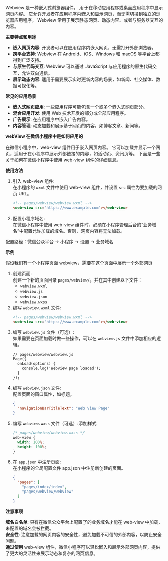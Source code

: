 


Webview 是一种嵌入式浏览器组件，
用于在移动应用程序或桌面应用程序中显示网页内容。
它允许开发者在应用程序内嵌入和显示网页，而无需切换到独立的浏览器应用程序。
Webview 常用于展示静态网页、动态内容、或者与服务器交互的内容。

**主要特点和用途**
- **嵌入网页内容**: 开发者可以在应用程序内嵌入网页，无需打开外部浏览器。
- **跨平台支持**: Webview 在 Android、iOS、Windows 和 macOS 等平台上都得到广泛支持。
- **与原生代码交互**: Webview 可以通过 JavaScript 与应用程序的原生代码交互，允许双向通信。
- **展示动态内容**: 适用于需要展示实时更新内容的场景，如新闻、社交媒体、数据可视化等。

**常见的应用场景**
- **嵌入式网页应用**: 一些应用程序可能包含一个或多个嵌入式网页部分。
- **混合应用开发**: 使用 Web 技术开发的部分或全部应用程序。
- **广告展示**: 在应用程序中嵌入广告内容。
- **内容管理**: 动态加载和展示基于网页的内容，如博客文章、新闻等。

**webView 在微信小程序中是如何应用的**

在微信小程序中，web-view 组件用于嵌入网页内容。
它可以加载并显示一个网页，适用于在小程序中展示外部链接的内容，如活动页、资讯页等。
下面是一些关于如何在微信小程序中使用 web-view 组件的详细信息。

**使用方法**

1. 引入 web-view 组件:  
    在小程序的 `wxml` 文件中使用 web-view 组件，并设置 `src` 属性为要加载的网页 URL。
    ```html
    <!-- pages/webview/webview.wxml -->
    <web-view src="https://www.example.com"></web-view>
    ```
2. 配置小程序域名:  
    在微信小程序中使用 web-view 组件时，必须在小程序管理后台的“业务域名”中配置允许加载的域名。否则，网页内容将无法加载。

配置路径：微信公众平台 -> 小程序 -> 设置 -> 业务域名

**示例**

假设我们有一个小程序页面 webview，需要在这个页面中展示一个外部网页

1. 创建页面:  
   创建一个新的页面目录 `pages/webview/`，并在其中创建以下文件：
   - `webview.wxml`
   - `webview.js`
   - `webview.json`
   - `webview.wxss`
2. 编写 `webview.wxml` 文件:
    ```html
    <!-- pages/webview/webview.wxml -->
    <web-view src="https://www.example.com"></web-view>
    ```
3. 编写 `webview.js` 文件（可选）:  
   如果需要在页面加载时做一些操作，可以在 `webview.js` 文件中添加相应的逻辑。
    ```html
    // pages/webview/webview.js
    Page({
      onLoad(options) {
        console.log('Webview page loaded');
      }
    });
    ```
4. 编写 `webview.json` 文件:  
   配置页面的窗口属性，如标题。
    ```json
    {
      "navigationBarTitleText": "Web View Page"
    }
    ```
5. 编写 `webview.wxss` 文件（可选）:添加样式
    ```css
    /* pages/webview/webview.wxss */
    web-view {
      width: 100%;
      height: 100%;
    }
    ```
6. 在 `app.json` 中注册页面:  
   在小程序的全局配置文件 app.json 中注册新创建的页面。
    ```json
    {
      "pages": [
        "pages/index/index",
        "pages/webview/webview"
      ]
    }
    ```
**注意事项**

**域名白名单**: 只有在微信公众平台上配置了的业务域名才能在 web-view 中加载，未配置的域名会被拦截。  
**安全性**: 注意加载的网页内容的安全性，避免加载不可信的外部内容，以防止安全问题。  
**通过使用** web-view 组件，微信小程序可以轻松嵌入和展示外部网页内容，提供了更大的灵活性来展示动态和复杂的网页信息。
